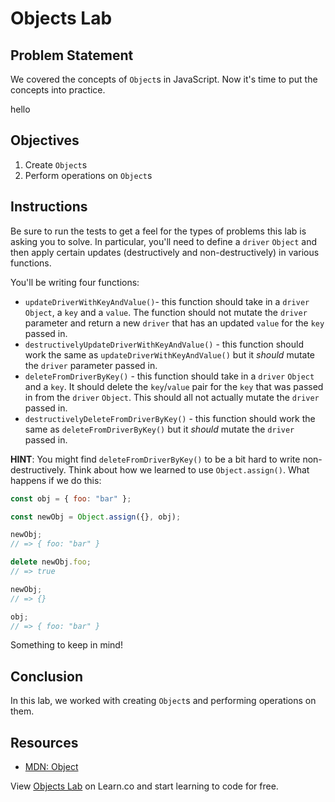# Objects Lab

## Problem Statement

We covered the concepts of `Object`s in JavaScript. Now it's time to put the
concepts into practice.

hello

## Objectives

1. Create `Object`s
2. Perform operations on `Object`s

## Instructions

Be sure to run the tests to get a feel for the types of problems this lab is
asking you to solve. In particular, you'll need to define a `driver` `Object`
and then apply certain updates (destructively and non-destructively) in various
functions.

You'll be writing four functions:

- `updateDriverWithKeyAndValue()`- this function should take in a `driver`
  `Object`, a `key` and a `value`. The function should not mutate the `driver`
  parameter and return a new `driver` that has an updated `value` for the `key`
  passed in.
- `destructivelyUpdateDriverWithKeyAndValue()` - this function should work the
  same as `updateDriverWithKeyAndValue()` but it _should_ mutate the `driver`
  parameter passed in.
- `deleteFromDriverByKey()` - this function should take in a `driver` `Object` and
  a `key`. It should delete the `key`/`value` pair for the `key` that was passed
  in from the `driver` `Object`. This should all not actually mutate the `driver`
  passed in.
- `destructivelyDeleteFromDriverByKey()` - this function should work the same as
  `deleteFromDriverByKey()` but it _should_ mutate the `driver` passed in.

**HINT**: You might find `deleteFromDriverByKey()` to be a bit hard to write
non-destructively. Think about how we learned to use `Object.assign()`. What
happens if we do this:

```js
const obj = { foo: "bar" };

const newObj = Object.assign({}, obj);

newObj;
// => { foo: "bar" }

delete newObj.foo;
// => true

newObj;
// => {}

obj;
// => { foo: "bar" }
```

Something to keep in mind!

## Conclusion

In this lab, we worked with creating `Object`s and performing operations on
them.

## Resources

- [MDN: Object](https://developer.mozilla.org/en-US/docs/Web/JavaScript/Reference/Global_Objects/Object)

<p class='util--hide'>View <a href='https://learn.co/lessons/js-data-structures-objects-lab'>Objects Lab</a> on Learn.co and start learning to code for free.</p>
